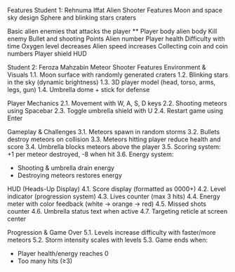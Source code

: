 Features
Student 1: Rehnuma Iffat
 Alien Shooter Features
Moon and space sky design
Sphere and blinking stars
craters

Basic alien enemies that attacks the player **
Player body alien body 
Kill enemy
Bullet and shooting 
Points
Alien number 
Player health
Difficulty with time
Oxygen level decreases
Alien speed increases
Collecting coin and coin numbers
Player shield 
HUD

Student 2: Feroza Mahzabin
 Meteor Shooter Features
Environment & Visuals
 1.1. Moon surface with randomly generated craters
 1.2. Blinking stars in the sky (dynamic brightness)
 1.3. 3D player model (head, torso, arms, legs, gun)
 1.4. Umbrella dome + stick for defense


Player Mechanics
 2.1. Movement with W, A, S, D keys
 2.2. Shooting meteors using Spacebar
 2.3. Toggle umbrella shield with U
 2.4. Restart game using Enter


Gameplay & Challenges
 3.1. Meteors spawn in random storms
 3.2. Bullets destroy meteors on collision
 3.3. Meteors hitting player reduce health and score
 3.4. Umbrella blocks meteors above the player
 3.5. Scoring system: +1 per meteor destroyed, -8 when hit
 3.6. Energy system:
 - Shooting & umbrella drain energy
 - Destroying meteors restores energy


HUD (Heads-Up Display)
 4.1. Score display (formatted as 0000+)
 4.2. Level indicator (progression system)
 4.3. Lives counter (max 3 hits)
 4.4. Energy meter with color feedback (white → orange → red)
 4.5. Missed shots counter
 4.6. Umbrella status text when active
 4.7. Targeting reticle at screen center


Progression & Game Over
 5.1. Levels increase difficulty with faster/more meteors
 5.2. Storm intensity scales with levels
 5.3. Game ends when:
 - Player health/energy reaches 0
 - Too many hits (≥3)

